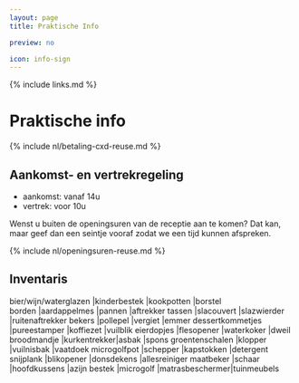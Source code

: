 ```yaml
---
layout: page
title: Praktische Info

preview: no

icon: info-sign
---
```


{% include links.md %}

# Praktische info

{% include nl/betaling-cxd-reuse.md %}

## Aankomst- en vertrekregeling

- aankomst: vanaf 14u 
- vertrek: voor 10u

Wenst u buiten de openingsuren van de receptie aan te komen? Dat kan, maar geef dan een seintje vooraf zodat we een tijd kunnen afspreken.

{% include nl/openingsuren-reuse.md %}

## Inventaris

bier/wijn/waterglazen  |kinderbestek |kookpotten     |borstel                              
borden                 |aardappelmes |pannen         |aftrekker
tassen                 |slacouvert   |slazwierder    |ruitenaftrekker
bekers                 |pollepel     |vergiet        |emmer
dessertkommetjes       |pureestamper |koffiezet      |vuilblik
eierdopjes             |flesopener   |waterkoker     |dweil
broodmandje            |kurkentrekker|asbak          |spons
groentenschalen        |klopper      |vuilnisbak     |vaatdoek
microgolfpot           |schepper     |kapstokken     |detergent
snijplank              |blikopener   |donsdekens     |allesreiniger
maatbeker              |schaar       |hoofdkussens   |azijn
bestek                 |microgolf    |matrasbeschermer|tuinmeubels
